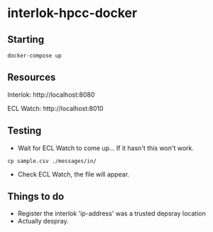 # interlok-hpcc-docker


## Starting

```
docker-compose up
```

## Resources

Interlok: http://localhost:8080

ECL Watch: http://localhost:8010

## Testing

* Wait for ECL Watch to come up... If it hasn't this won't work.

```
cp sample.csv ./messages/in/
```
* Check ECL Watch, the file will appear.

## Things to do

* Register the interlok 'ip-address' was a trusted depsray location
* Actually despray.
